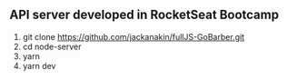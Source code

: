 ## API server developed in RocketSeat Bootcamp

1. git clone https://github.com/jackanakin/fullJS-GoBarber.git
2. cd node-server
3. yarn
4. yarn dev
